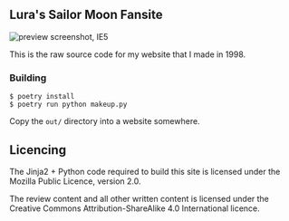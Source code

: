 ## Lura's Sailor Moon Fansite

![preview screenshot, IE5](https://i.imgur.com/zzibWpw.png)

This is the raw source code for my website that I made in 1998.

### Building

```fish
$ poetry install
$ poetry run python makeup.py
```

Copy the ``out/`` directory into a website somewhere.

## Licencing

The Jinja2 + Python code required to build this site is licensed under the Mozilla Public Licence,
version 2.0.

The review content and all other written content is licensed under the Creative Commons 
Attribution-ShareAlike 4.0 International licence.